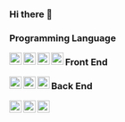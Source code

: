 ### Hi there 👋

### Programming Language

<img align="left" alt="Github" width="22px" src="https://cdn.jsdelivr.net/npm/simple-icons@3.12.2/icons/javascript.svg" />

<img align="left" alt="Github" width="22px" src="https://cdn.jsdelivr.net/npm/simple-icons@3.12.2/icons/java.svg" />

<img align="left" alt="Github" width="22px" src="https://cdn.jsdelivr.net/npm/simple-icons@3.12.2/icons/python.svg" />

<img align="left" alt="Github" width="22px" src="https://cdn.jsdelivr.net/npm/simple-icons@3.12.2/icons/typescript.svg" />

### Front End

<img align="left" alt="Github" width="22px" src="https://cdn.jsdelivr.net/npm/simple-icons@3.12.2/icons/vue-dot-js.svg" />

<img align="left" alt="Github" width="22px" src="https://cdn.jsdelivr.net/npm/simple-icons@3.12.2/icons/react.svg" />

<img align="left" alt="Github" width="22px" src="https://cdn.jsdelivr.net/npm/simple-icons@3.12.2/icons/flutter.svg" />

### Back End

<img align="left" alt="Github" width="22px" src="https://cdn.jsdelivr.net/npm/simple-icons@3.12.2/icons/node-dot-js.svg" />

<img align="left" alt="Github" width="22px" src="https://cdn.jsdelivr.net/npm/simple-icons@3.12.2/icons/flask.svg" />

<img align="left" alt="Github" width="22px" src="https://cdn.jsdelivr.net/npm/simple-icons@3.12.2/icons/spring.svg" />






<!--
**Jiacheng787/Jiacheng787** is a ✨ _special_ ✨ repository because its `README.md` (this file) appears on your GitHub profile.

Here are some ideas to get you started:

- 🔭 I’m currently working on ...
- 🌱 I’m currently learning ...
- 👯 I’m looking to collaborate on ...
- 🤔 I’m looking for help with ...
- 💬 Ask me about ...
- 📫 How to reach me: ...
- 😄 Pronouns: ...
- ⚡ Fun fact: ...
-->
